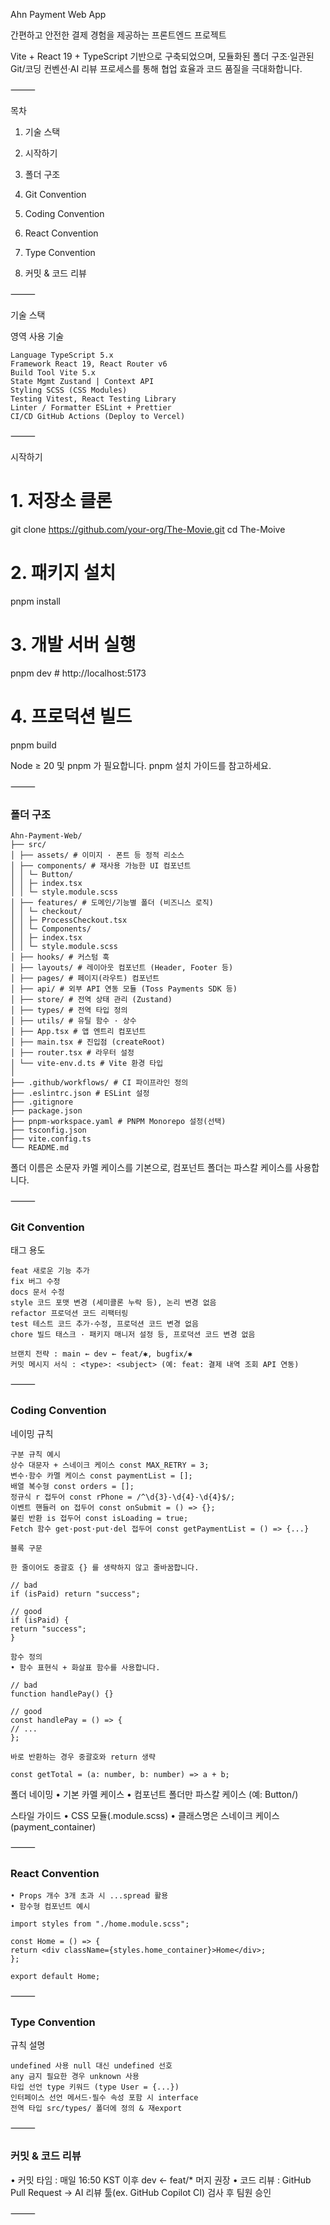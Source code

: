 Ahn Payment Web App

간편하고 안전한 결제 경험을 제공하는 프론트엔드 프로젝트

Vite + React 19 + TypeScript 기반으로 구축되었으며, 모듈화된 폴더 구조·일관된 Git/코딩 컨벤션·AI 리뷰 프로세스를 통해 협업 효율과 코드 품질을 극대화합니다.

⸻

목차 
1. 기술 스택

2. 시작하기

3. 폴더 구조

4. Git Convention

5. Coding Convention

6. React Convention

7. Type Convention

8. 커밋 & 코드 리뷰



⸻

기술 스택

영역 사용 기술
```
Language TypeScript 5.x
Framework React 19, React Router v6
Build Tool Vite 5.x
State Mgmt Zustand | Context API
Styling SCSS (CSS Modules)
Testing Vitest, React Testing Library
Linter / Formatter ESLint + Prettier
CI/CD GitHub Actions (Deploy to Vercel)
```
⸻

시작하기

# 1. 저장소 클론

git clone https://github.com/your-org/The-Movie.git
cd The-Moive

# 2. 패키지 설치

pnpm install

# 3. 개발 서버 실행

pnpm dev # http://localhost:5173

# 4. 프로덕션 빌드

pnpm build

Node ≥ 20 및 pnpm 가 필요합니다. pnpm 설치 가이드를 참고하세요.

⸻

### 폴더 구조

```
Ahn-Payment-Web/
├── src/
│ ├── assets/ # 이미지 · 폰트 등 정적 리소스
│ ├── components/ # 재사용 가능한 UI 컴포넌트
│ │ └─ Button/
│ │ ├─ index.tsx
│ │ └─ style.module.scss
│ ├── features/ # 도메인/기능별 폴더 (비즈니스 로직)
│ │ └─ checkout/
│ │ ├─ ProcessCheckout.tsx
│ │ └─ Components/
│ │ ├─ index.tsx
│ │ └─ style.module.scss
│ ├── hooks/ # 커스텀 훅
│ ├── layouts/ # 레이아웃 컴포넌트 (Header, Footer 등)
│ ├── pages/ # 페이지(라우트) 컴포넌트
│ ├── api/ # 외부 API 연동 모듈 (Toss Payments SDK 등)
│ ├── store/ # 전역 상태 관리 (Zustand)
│ ├── types/ # 전역 타입 정의
│ ├── utils/ # 유틸 함수 · 상수
│ ├── App.tsx # 앱 엔트리 컴포넌트
│ ├── main.tsx # 진입점 (createRoot)
│ ├── router.tsx # 라우터 설정
│ └── vite-env.d.ts # Vite 환경 타입
│
├── .github/workflows/ # CI 파이프라인 정의
├── .eslintrc.json # ESLint 설정
├── .gitignore
├── package.json
├── pnpm-workspace.yaml # PNPM Monorepo 설정(선택)
├── tsconfig.json
├── vite.config.ts
└── README.md
```
폴더 이름은 소문자 카멜 케이스를 기본으로, 컴포넌트 폴더는 파스칼 케이스를 사용합니다.

⸻

### Git Convention

태그 용도
```
feat 새로운 기능 추가
fix 버그 수정
docs 문서 수정
style 코드 포맷 변경 (세미콜론 누락 등), 논리 변경 없음
refactor 프로덕션 코드 리팩터링
test 테스트 코드 추가·수정, 프로덕션 코드 변경 없음
chore 빌드 태스크 · 패키지 매니저 설정 등, 프로덕션 코드 변경 없음

브랜치 전략 : main ← dev ← feat/✱, bugfix/✱
커밋 메시지 서식 : <type>: <subject> (예: feat: 결제 내역 조회 API 연동)
```
⸻

### Coding Convention

네이밍 규칙
```
구분 규칙 예시
상수 대문자 + 스네이크 케이스 const MAX_RETRY = 3;
변수·함수 카멜 케이스 const paymentList = [];
배열 복수형 const orders = [];
정규식 r 접두어 const rPhone = /^\d{3}-\d{4}-\d{4}$/;
이벤트 핸들러 on 접두어 const onSubmit = () => {};
불린 반환 is 접두어 const isLoading = true;
Fetch 함수 get·post·put·del 접두어 const getPaymentList = () => {...}

블록 구문

한 줄이어도 중괄호 {} 를 생략하지 않고 줄바꿈합니다.

// bad
if (isPaid) return "success";

// good
if (isPaid) {
return "success";
}

함수 정의
• 함수 표현식 + 화살표 함수를 사용합니다.

// bad
function handlePay() {}

// good
const handlePay = () => {
// ...
};

바로 반환하는 경우 중괄호와 return 생략

const getTotal = (a: number, b: number) => a + b;
```

폴더 네이밍
• 기본 카멜 케이스
• 컴포넌트 폴더만 파스칼 케이스 (예: Button/)

스타일 가이드
• CSS 모듈(.module.scss)
• 클래스명은 스네이크 케이스 (payment_container)

⸻

### React Convention
```
• Props 개수 3개 초과 시 ...spread 활용
• 함수형 컴포넌트 예시

import styles from "./home.module.scss";

const Home = () => {
return <div className={styles.home_container}>Home</div>;
};

export default Home;
```
⸻

### Type Convention

규칙 설명
```
undefined 사용 null 대신 undefined 선호
any 금지 필요한 경우 unknown 사용
타입 선언 type 키워드 (type User = {...})
인터페이스 선언 메서드·필수 속성 포함 시 interface
전역 타입 src/types/ 폴더에 정의 & 재export
```
⸻

### 커밋 & 코드 리뷰
• 커밋 타임 : 매일 16:50 KST 이후 dev ← feat/\* 머지 권장
• 코드 리뷰 : GitHub Pull Request → AI 리뷰 툴(ex. GitHub Copilot CI) 검사 후 팀원 승인

⸻
